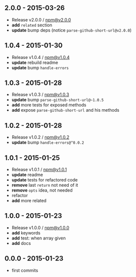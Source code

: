 

## 2.0.0 - 2015-03-26
- Release v2.0.0 / npm@v2.0.0
- **add** `related` section
- **update** bump deps (notice `parse-github-short-url@v2.0.0`)

## 1.0.4 - 2015-01-30
- Release v1.0.4 / npm@v1.0.4
- **update** rebuild readme
- **update** bump `handle-errors`

## 1.0.3 - 2015-01-28
- Release v1.0.3 / npm@v1.0.3
- **update** bump `parse-github-short-url@~1.0.5`
- **add** more tests for exposed methods
- **add** expose `parse-github-short-url` and his methods

## 1.0.2 - 2015-01-28
- Release v1.0.2 / npm@v1.0.2
- **update** bump `handle-errors@^0.0.2`

## 1.0.1 - 2015-01-25
- Release v1.0.1 / npm@v1.0.1
- **update** readme
- **update** tests for refactored code
- **remove** last `return` not need of it
- **remove** `opts` idea, not needed
- refactor
- **add** more related

## 1.0.0 - 2015-01-23
- Release v1.0.0 / npm@v1.0.0
- **add** keywords
- **add** test: when array given
- **add** docs

## 0.0.0 - 2015-01-23
- first commits
